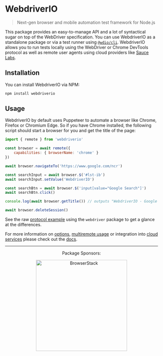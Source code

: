 WebdriverIO
===========

> Next-gen browser and mobile automation test framework for Node.js

This package provides an easy-to-manage API and a lot of syntactical sugar on top of the WebDriver specification. You can use WebdriverIO as a standalone package or via a test runner using [`@wdio/cli`](https://webdriver.io/docs/clioptions). WebdriverIO allows you to run tests locally using the WebDriver or Chrome DevTools protocol as well as remote user agents using cloud providers like [Sauce Labs](https://saucelabs.com/).

## Installation

You can install WebdriverIO via NPM:

```sh
npm install webdriverio
```

## Usage

WebdriverIO by default uses Puppeteer to automate a browser like Chrome, Firefox or Chromium Edge. So if you have Chrome installed, the following script should start a browser for you and get the title of the page:

```js
import { remote } from 'webdriverio'

const browser = await remote({
    capabilities: { browserName: 'chrome' }
})

await browser.navigateTo('https://www.google.com/ncr')

const searchInput = await browser.$('#lst-ib')
await searchInput.setValue('WebdriverIO')

const searchBtn = await browser.$('input[value="Google Search"]')
await searchBtn.click()

console.log(await browser.getTitle()) // outputs "WebdriverIO - Google Search"

await browser.deleteSession()
```

See the raw [protocol example](https://www.npmjs.com/package/webdriver#example) using the `webdriver` package to get a glance at the differences.

For more information on [options](https://webdriver.io/docs/options#webdriver-options), [multiremote usage](https://webdriver.io/docs/multiremote) or integration into [cloud services](https://webdriver.io/docs/cloudservices) please check out the [docs](https://webdriver.io/docs/gettingstarted).

---

<center>Package Sponsors:</center>
<p align="center">
    <a href="https://www.browserstack.com/automation-webdriverio">
        <img src="https://webdriver.io/img/sponsors/browserstack_black.svg" alt="BrowserStack" width="300" />
    </a>
</p>
